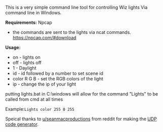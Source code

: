 This is a very simple command line tool for controlling Wiz lights Via command line in Windows.

<b>Requirements:</b> Npcap <br>
  - the commands are sent to the lights via ncat commands. https://npcap.com/#download

<b>Usage:</b>

 - on - lights on
 - off - lights off
 - 1 - Daylight
 - id - id followed by a number to set scene id 
 - color R G B - set the RGB colors of the light
 - ip - change the ip of your light

putting lights.bat in C:\windows will allow for the command "Lights" to be called from cmd at all times

Example:<code>Lights color 255 0 255</code>

Speical thanks to <a href="https://www.reddit.com/r/wiz/comments/1582jfx/guide_to_controlling_a_wiz_lightplug_via_windows/">u/seanmacproductions</a> from reddit for making the <a href="https://seanmcnally.net/wiz-config.html">UDP code generator</a>.

